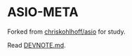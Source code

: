 # ASIO-META

Forked from [chriskohlhoff/asio](https://github.com/chriskohlhoff/asio) for study.

Read [DEVNOTE.md](./DEVNOTE.md).
